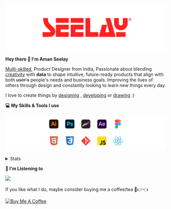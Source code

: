 [![banner](./images/seelay.svg)](https://www.seelay.in)

**Hey there 👋 I'm Aman Seelay**

[Multi-skilled](https://www.seelay.in/#skills), Product Designer from India, Passionate about blending [creativity](https://illustrations.seelay.in) with <b>data</b> to shape intuitive, future-ready products that align with both <s>user's</s> people's needs and business goals. Improving the lives of others through design and constantly looking to learn new things every day.

I love to create things by [designing](https://www.seelay.in/#work) , [developing](https://www.seelay.in/#projects) or [drawing](https://art.seelay.in) :)

**💻 My Skills & Tools I use**

[![banner](./images/skills&tools.svg)](https://www.seelay.in/about)

<details>
  <summary>Stats</summary>

---

<!--START_SECTION:waka-->
![Profile Views](http://img.shields.io/badge/Profile%20Views-2-blue)

**🐱 My GitHub Data** 

> 📦 822.2 kB Used in GitHub's Storage 
 > 
> 🏆 70 Contributions in the Year 2025
 > 
> 💼 Opted to Hire
 > 
> 📜 1 Public Repository 
 > 
> 🔑 47 Private Repository 
 > 
**I'm a Night 🦉** 

```text
🌞 Morning                342 commits         ███░░░░░░░░░░░░░░░░░░░░░░   12.35 % 
🌆 Daytime                473 commits         ████░░░░░░░░░░░░░░░░░░░░░   17.08 % 
🌃 Evening                877 commits         ████████░░░░░░░░░░░░░░░░░   31.66 % 
🌙 Night                  1078 commits        ██████████░░░░░░░░░░░░░░░   38.92 % 
```
📅 **I'm Most Productive on Thursday** 

```text
Monday                   342 commits         ███░░░░░░░░░░░░░░░░░░░░░░   12.35 % 
Tuesday                  432 commits         ████░░░░░░░░░░░░░░░░░░░░░   15.60 % 
Wednesday                323 commits         ███░░░░░░░░░░░░░░░░░░░░░░   11.66 % 
Thursday                 501 commits         █████░░░░░░░░░░░░░░░░░░░░   18.09 % 
Friday                   345 commits         ███░░░░░░░░░░░░░░░░░░░░░░   12.45 % 
Saturday                 349 commits         ███░░░░░░░░░░░░░░░░░░░░░░   12.60 % 
Sunday                   478 commits         ████░░░░░░░░░░░░░░░░░░░░░   17.26 % 
```


📊 **This Week I Spent My Time On** 

```text
🕑︎ Time Zone: Asia/Kolkata

💬 Programming Languages: 
Other                    10 hrs 48 mins      ███████████████████░░░░░░   75.40 % 
JavaScript               2 hrs 58 mins       █████░░░░░░░░░░░░░░░░░░░░   20.72 % 
HTML                     23 mins             █░░░░░░░░░░░░░░░░░░░░░░░░   02.76 % 
Bash                     3 mins              ░░░░░░░░░░░░░░░░░░░░░░░░░   00.40 % 
JSON                     2 mins              ░░░░░░░░░░░░░░░░░░░░░░░░░   00.29 % 

🔥 Editors: 
Chrome                   7 hrs 52 mins       ██████████████░░░░░░░░░░░   54.98 % 
Edge                     3 hrs 26 mins       ██████░░░░░░░░░░░░░░░░░░░   23.98 % 
VS Code                  3 hrs               █████░░░░░░░░░░░░░░░░░░░░   21.04 % 

💻 Operating System: 
Windows                  14 hrs 19 mins      █████████████████████████   100.00 % 
```

**I Mostly Code in JavaScript** 

```text
JavaScript               30 repos            ███████████████░░░░░░░░░░   61.22 % 
TypeScript               12 repos            ██████░░░░░░░░░░░░░░░░░░░   24.49 % 
HTML                     4 repos             ██░░░░░░░░░░░░░░░░░░░░░░░   08.16 % 
Java                     3 repos             ██░░░░░░░░░░░░░░░░░░░░░░░   06.12 % 
```




 Last Updated on 30/01/2025 06:44:44 UTC
<!--END_SECTION:waka-->

---

 </details>

**🎵 I'm Listening to**

<object data="https://now-play.vercel.app/api/generate?uid=7a17a86e-d6b7-43b5-8d9c-1d6dae42a779" >

  <img src="https://now-play.vercel.app/api/generate?uid=7a17a86e-d6b7-43b5-8d9c-1d6dae42a779" />

</object>

If you like what I do, maybe consider buying me a coffee/tea 🥺👉👈

<a href="https://www.buymeacoffee.com/seelay" target="_blank"><img src="https://cdn.buymeacoffee.com/buttons/v2/default-red.png" alt="Buy Me A Coffee" width="150" ></a>
